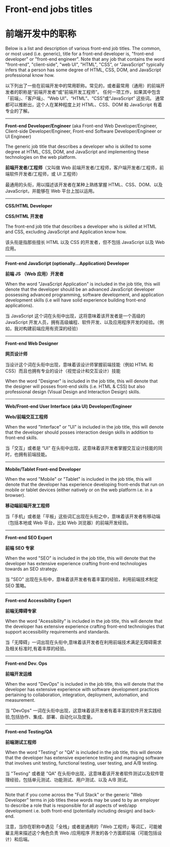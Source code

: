 # Front-end jobs titles

# 前端开发中的职称

Below is a list and description of various front-end job titles. The common, or most used (i.e. generic), title for a front-end developer is, "front-end developer" or "front-end engineer". Note that any job that contains the word "front-end", "client-side", "web UI", "HTML", "CSS", or "JavaScript" typically infers that a person has some degree of HTML, CSS, DOM, and JavaScript professional know how.

以下列出了一些在前端开发中的常用职称。常见的，或者最常用（通用）的前端开发者的职称是“前端开发者”或“前端开发工程师”。
任何一项工作，如果其中包含「前端」、「客户端」、“Web UI”、“HTML”、“CSS”或“JavaScript” 这些词。
通常都可以推断出，这个人在某种程度上对 HTML、CSS、DOM 和 JavaScript 有着专业的了解。

***

**Front-end Developer/Engineer** (aka Front-end Web Developer/Engineer, Client-side Developer/Engineer, Front-end Software Developer/Engineer or UI Engineer)

The generic job title that describes a developer who is skilled to some degree at HTML, CSS, DOM, and JavaScript and implementing these technologies on the web platform.

**前端开发者/工程师**（又叫做 Web 前端开发者/工程师，客户端开发者/工程师，前端软件开发者/工程师，或 UI 工程师）

最通用的头衔，用以描述该开发者在某种上熟练掌握 HTML、CSS、DOM、以及JavaScript，并能够在 Web 平台上加以运用。
***

**CSS/HTML Developer**

**CSS/HTML 开发者**

The front-end job title that describes a developer who is skilled at HTML and CSS, excluding JavaScript and Application know how.

该头衔是指那些擅长 HTML 以及 CSS 的开发者，但不包括 JavaScript 以及 Web 应用。


***

**Front-end JavaScript (optionally...Application) Developer**

**前端 JS （Web 应用）开发者**

When the word "JavaScript Application" is included in the job title, this will denote that the developer should be an advanced JavaScript developer possessing advanced programming, software development, and application development skills (i.e will have solid experience building front-end applications).

当 JavaScript 这个词在头衔中出现，这将意味着该开发者是一个高级的 JavaScript 开发人员，拥有高级编程、软件开发、以及应用程序开发的经验。（例如，我对构建前端应用有资深的经验）

***

**Front-end Web Designer**

**网页设计师**

当设计这个词在头衔中出现，意味着该设计师掌握前端技能（例如 HTML 和 CSS）而且也拥有专业的设计（视觉设计和交互设计）技能

When the word "Designer" is included in the job title, this will denote that the designer will posses front-end skills (i.e. HTML & CSS) but also professional design (Visual Design and Interaction Design) skills.

***

**Web/Front-end User Interface (aka UI) Developer/Engineer**

**Web/前端交互工程师**

When the word "Interface" or "UI" is included in the job title, this will denote that the developer should posses interaction design skills in addition to front-end skills.

当「交互」或者是 “UI” 在头衔中出现，这意味着该开发者掌握交互设计技能的同时，也拥有前端技能。


***

**Mobile/Tablet Front-end Developer**

When the word "Mobile" or "Tablet" is included in the job title, this will denote that the developer has experience developing front-ends that run on mobile or tablet devices (either natively or on the web platform i.e. in a browser).

**移动端前端开发工程师**

当「手机」或者是「平板」这些词汇出现在头衔之中，意味着该开发者有移动端（包括本地或 Web 平台，比如 Web 浏览器）的前端开发经验。

***

**Front-end SEO Expert**

**前端 SEO 专家**

When the word "SEO" is included in the job title, this will denote that the developer has extensive experience crafting front-end technologies towards an SEO strategy.

当 "SEO" 出现在头衔中，意味着该开发者有着丰富的经验，利用前端技术制定 SEO 策略。

***

**Front-end Accessibility Expert**

**前端无障碍专家**


When the word "Acessibility" is included in the job title, this will denote that the developer has extensive experience crafting front-end technologies that support accessibility requirements and standards.

当「无障碍」一词出现在头衔中,意味着该开发者在利用前端技术满足无障碍需求及相关标准时,有着丰厚的经验。

***

**Front-end Dev. Ops**

**前端开发运维**

When the word "DevOps" is included in the job title, this will denote that the developer has extensive experience with software development practices pertaining to collaboration, integration, deployment, automation, and measurement.

当 "DevOps" 一词在头衔中出现，这意味着该开发者有着丰富的软件开发实践经验,包括协作、集成、部署、自动化以及度量。

***

**Front-end Testing/QA**

**前端测试工程师**

When the word "Testing" or "QA" is included in the job title, this will denote that the developer has extensive experience testing and managing software that involves unit testing, functional testing, user testing, and A/B testing.

当 "Testing" 或者是 "QA" 在头衔中出现，这意味着该开发者软件测试以及软件管理经验，包括单元测试、功能测试、用户测试、以及 A/B 测试。

***

Note that if you come across the "Full Stack" or the generic "Web Developer" terms in job titles these words may be used to by an employer to describe a role that is responsible for all aspects of web/app development i.e. both front-end (potentially including design) and back-end.

注意，当你在职称中遇见「全栈」或者是通用的「Web 工程师」等词汇，可能被雇主用来描述这个角色负责 Web /应用程序 开发的各个方面即前端（可能包括设计）和后端。

